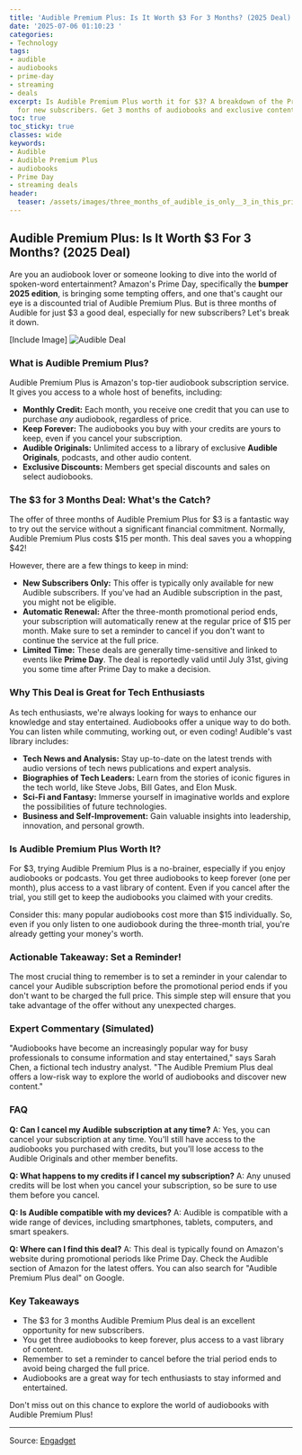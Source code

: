```yaml
---
title: 'Audible Premium Plus: Is It Worth $3 For 3 Months? (2025 Deal)'
date: '2025-07-06 01:10:23 '
categories:
- Technology
tags:
- audible
- audiobooks
- prime-day
- streaming
- deals
excerpt: Is Audible Premium Plus worth it for $3? A breakdown of the Prime Day deal
  for new subscribers. Get 3 months of audiobooks and exclusive content!
toc: true
toc_sticky: true
classes: wide
keywords:
- Audible
- Audible Premium Plus
- audiobooks
- Prime Day
- streaming deals
header:
  teaser: /assets/images/three_months_of_audible_is_only__3_in_this_prime_d_20250706011023.jpg
---
```


## Audible Premium Plus: Is It Worth $3 For 3 Months? (2025 Deal)

Are you an audiobook lover or someone looking to dive into the world of spoken-word entertainment?  Amazon's Prime Day, specifically the **bumper 2025 edition**, is bringing some tempting offers, and one that's caught our eye is a discounted trial of Audible Premium Plus. But is three months of Audible for just $3 a good deal, especially for new subscribers? Let's break it down.

[Include Image]
![Audible Deal](https://o.aolcdn.com/images/dims?image_uri=https%3A%2F%2Fs.yimg.com%2Fos%2Fcreatr-uploaded-images%2F2023-11%2Fb0d23590-7a51-11ee-bf3b-6908f61b2e4b&resize=1400%2C770&client=19f2b5e49a271b2bde77&signature=e1c89dc6a5ba03cc479bcd00610833910db2da45)

### What is Audible Premium Plus?

Audible Premium Plus is Amazon's top-tier audiobook subscription service.  It gives you access to a whole host of benefits, including:

*   **Monthly Credit:** Each month, you receive one credit that you can use to purchase *any* audiobook, regardless of price.
*   **Keep Forever:**  The audiobooks you buy with your credits are yours to keep, even if you cancel your subscription.
*   **Audible Originals:**  Unlimited access to a library of exclusive **Audible Originals**, podcasts, and other audio content.
*   **Exclusive Discounts:**  Members get special discounts and sales on select audiobooks.

### The $3 for 3 Months Deal: What's the Catch?

The offer of three months of Audible Premium Plus for $3 is a fantastic way to try out the service without a significant financial commitment.  Normally, Audible Premium Plus costs $15 per month. This deal saves you a whopping $42!

However, there are a few things to keep in mind:

*   **New Subscribers Only:** This offer is typically only available for new Audible subscribers. If you've had an Audible subscription in the past, you might not be eligible.
*   **Automatic Renewal:**  After the three-month promotional period ends, your subscription will automatically renew at the regular price of $15 per month.  Make sure to set a reminder to cancel if you don't want to continue the service at the full price.
*   **Limited Time:** These deals are generally time-sensitive and linked to events like **Prime Day**. The deal is reportedly valid until July 31st, giving you some time after Prime Day to make a decision.

### Why This Deal is Great for Tech Enthusiasts

As tech enthusiasts, we're always looking for ways to enhance our knowledge and stay entertained. Audiobooks offer a unique way to do both. You can listen while commuting, working out, or even coding! Audible's vast library includes:

*   **Tech News and Analysis:** Stay up-to-date on the latest trends with audio versions of tech news publications and expert analysis.
*   **Biographies of Tech Leaders:** Learn from the stories of iconic figures in the tech world, like Steve Jobs, Bill Gates, and Elon Musk.
*   **Sci-Fi and Fantasy:** Immerse yourself in imaginative worlds and explore the possibilities of future technologies.
*   **Business and Self-Improvement:** Gain valuable insights into leadership, innovation, and personal growth.

### Is Audible Premium Plus Worth It?

For $3, trying Audible Premium Plus is a no-brainer, especially if you enjoy audiobooks or podcasts.  You get three audiobooks to keep forever (one per month), plus access to a vast library of content.  Even if you cancel after the trial, you still get to keep the audiobooks you claimed with your credits.

Consider this: many popular audiobooks cost more than $15 individually.  So, even if you only listen to one audiobook during the three-month trial, you're already getting your money's worth.

### Actionable Takeaway: Set a Reminder!

The most crucial thing to remember is to set a reminder in your calendar to cancel your Audible subscription before the promotional period ends if you don't want to be charged the full price.  This simple step will ensure that you take advantage of the offer without any unexpected charges.

### Expert Commentary (Simulated)

"Audiobooks have become an increasingly popular way for busy professionals to consume information and stay entertained," says Sarah Chen, a fictional tech industry analyst. "The Audible Premium Plus deal offers a low-risk way to explore the world of audiobooks and discover new content."

### FAQ

**Q: Can I cancel my Audible subscription at any time?**
A: Yes, you can cancel your subscription at any time.  You'll still have access to the audiobooks you purchased with credits, but you'll lose access to the Audible Originals and other member benefits.

**Q: What happens to my credits if I cancel my subscription?**
A: Any unused credits will be lost when you cancel your subscription, so be sure to use them before you cancel.

**Q: Is Audible compatible with my devices?**
A: Audible is compatible with a wide range of devices, including smartphones, tablets, computers, and smart speakers.

**Q: Where can I find this deal?**
A: This deal is typically found on Amazon's website during promotional periods like Prime Day. Check the Audible section of Amazon for the latest offers. You can also search for "Audible Premium Plus deal" on Google.

### Key Takeaways

*   The $3 for 3 months Audible Premium Plus deal is an excellent opportunity for new subscribers.
*   You get three audiobooks to keep forever, plus access to a vast library of content.
*   Remember to set a reminder to cancel before the trial period ends to avoid being charged the full price.
*   Audiobooks are a great way for tech enthusiasts to stay informed and entertained.

Don't miss out on this chance to explore the world of audiobooks with Audible Premium Plus!

---

Source: [Engadget](https://www.engadget.com/deals/three-months-of-audible-is-only-3-in-this-prime-day-deal-143734246.html?src=rss)